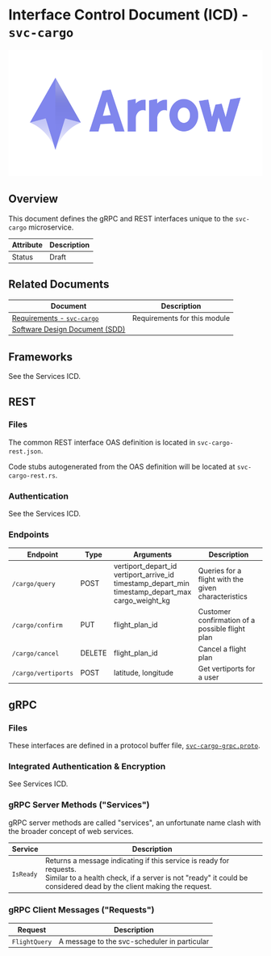 # Interface Control Document (ICD) - `svc-cargo`

<center>

<img src="https://github.com/Arrow-air/tf-github/raw/main/src/templates/doc-banner-services.png" style="height:250px" />

</center>

## Overview

This document defines the gRPC and REST interfaces unique to the `svc-cargo` microservice.

Attribute | Description
--- | ---
Status | Draft

## Related Documents

Document | Description
--- | ---
[Requirements - `svc-cargo`](https://docs.google.com/spreadsheets/d/1OliSp9BDvMuVvGmSRh1z_Z58QtjlSknLxGVdVZs2l7A/edit#gid=0) | Requirements for this module
[Software Design Document (SDD)](./sdd.md) | 

## Frameworks

See the Services ICD.

## REST

### Files

The common REST interface OAS definition is located in `svc-cargo-rest.json`.

Code stubs autogenerated from the OAS definition will be located at `svc-cargo-rest.rs`.

### Authentication

See the Services ICD.

### Endpoints

| Endpoint | Type | Arguments | Description |
| ---- | --- | ---- | ---- |
| `/cargo/query` | POST | vertiport_depart_id<br>vertiport_arrive_id<br>timestamp_depart_min<br>timestamp_depart_max<br>cargo_weight_kg | Queries for a flight with the given characteristics
| `/cargo/confirm` | PUT | flight_plan_id | Customer confirmation of a possible flight plan
| `/cargo/cancel` | DELETE | flight_plan_id | Cancel a flight plan
| `/cargo/vertiports` | POST | latitude, longitude | Get vertiports for a user


## gRPC

### Files

These interfaces are defined in a protocol buffer file, [`svc-cargo-grpc.proto`](../proto/svc-cargo-grpc.proto).

### Integrated Authentication & Encryption

See Services ICD.

### gRPC Server Methods ("Services")

gRPC server methods are called "services", an unfortunate name clash with the broader concept of web services.

| Service | Description |
| ---- | ---- |
| `IsReady` | Returns a message indicating if this service is ready for requests.<br>Similar to a health check, if a server is not "ready" it could be considered dead by the client making the request.

### gRPC Client Messages ("Requests")

| Request | Description |
| ------    | ------- |
| `FlightQuery` | A message to the svc-scheduler in particular
